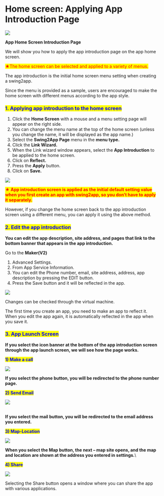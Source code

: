 # Home screen: Applying App Introduction Page

![](https://support.swing2app.com/wp-content/uploads/2018/09/home\_screen.png)

**App Home Screen Introduction Page**

We will show you how to apply the app introduction page on the app home screen.

<mark style="color:red;">★The home screen can be selected and applied to a variety of menus.</mark>

The app introduction is the initial home screen menu setting when creating a swing2app.

Since the menu is provided as a sample, users are encouraged to make the home screen with different menus according to the app style.



### <mark style="color:blue;">**1. Applying app introduction to the home screen**</mark>

1. Click the **Home Screen** with a mouse and a menu setting page will appear on the right side.
2. You can change the menu name at the top of the home screen (unless you change the name, it will be displayed as the app name.)
3. Select the **Swing2App Page** menu in the **menu type.**
4. Click the **Link Wizard.**
5. When the Link wizard window appears, select the **App Introduction** to be applied to the home screen.
6. Click on **Reflect.**
7. Press the **Apply** button.
8. Click on **Save.**

![](https://support.swing2app.com/wp-content/uploads/2018/09/Group-2684.png)

<mark style="color:red;">**★ App introduction screen is applied as the initial default setting value when you first create an app with swing2app, so you don’t have to apply it separately.**</mark>&#x20;

However, if you change the home screen back to the app introduction screen using a different menu, you can apply it using the above method.



### <mark style="color:blue;">**2. Edit the app introduction**</mark>

**You can edit the app description, site address, and pages that link to the bottom banner that appears in the app introduction.**

Go to the **Maker(V2)**

1. Advanced Settings.
2. From App Service Information.&#x20;
3. You can edit the Phone number, email, site address, address, app description by pressing the EDIT button.
4. Press the Save button and it will be reflected in the app.

![](https://support.swing2app.com/wp-content/uploads/2018/09/Group-2685.png)

Changes can be checked through the virtual machine.

The first time you create an app, you need to make an app to reflect it. When you edit the app again, it is automatically reflected in the app when you save it.



### <mark style="color:blue;">**3. App Launch Screen**</mark>

**If you select the icon banner at the bottom of the app introduction screen through the app launch screen, we will see how the page works.**



<mark style="color:blue;">**1) Make a call**</mark>

![](https://support.swing2app.com/wp-content/uploads/2018/09/home\_call.png)

**If you select the phone button, you will be redirected to the phone number page.**



<mark style="color:blue;">**2) Send Email**</mark>

![](https://support.swing2app.com/wp-content/uploads/2018/09/home\_email.png)

\
**If you select the mail button, you will be redirected to the email address you entered.**&#x20;



<mark style="color:blue;">**3) Map-Location**</mark>

![](https://support.swing2app.com/wp-content/uploads/2018/09/%EC%98%81%EC%96%B4%EC%95%B1%EC%86%8C%EA%B0%9C1.png)

**When you select the Map button, the next – map site opens, and the map and location are shown at the address you entered in settings.**\


<mark style="color:blue;">**4) Share**</mark>

![](https://support.swing2app.com/wp-content/uploads/2018/09/home\_share.png)

Selecting the Share button opens a window where you can share the app with various applications.
